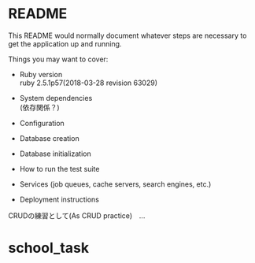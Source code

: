 # README

This README would normally document whatever steps are necessary to get the
application up and running.

Things you may want to cover:

* Ruby version  
ruby 2.5.1p57(2018-03-28 revision 63029)

* System dependencies  
 (依存関係？)

* Configuration

* Database creation

* Database initialization

* How to run the test suite

* Services (job queues, cache servers, search engines, etc.)

* Deployment instructions

CRUDの練習として(As CRUD practice)　...　　
# school_task
